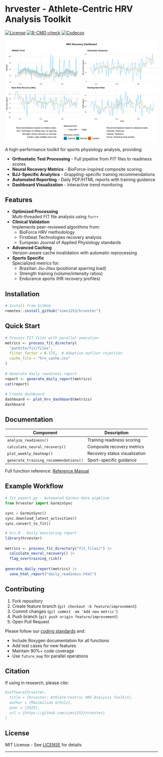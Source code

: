 # hrvester - Athlete-Centric HRV Analysis Toolkit

[![License](https://img.shields.io/badge/License-MIT-blue.svg)](LICENSE)
[![R-CMD-check](https://github.com/sims1253/hrvester/actions/workflows/R-CMD-check.yaml/badge.svg)](https://github.com/sims1253/hrvester/actions)
[![Codecov](https://codecov.io/gh/sims1253/hrvester/branch/main/graph/badge.svg)](https://app.codecov.io/gh/sims1253/hrvester)

<img src="https://github.com/sims1253/hrvester/blob/master/example/hrv_dashboard.svg?raw=true" width="800" alt="HRV Dashboard Preview">

A high-performance toolkit for sports physiology analysis, providing:

- **Orthostatic Test Processing** - Full pipeline from FIT files to readiness scores
- **Neural Recovery Metrics** - BioForce-inspired composite scoring
- **BJJ-Specific Analytics** - Grappling-specific training recommendations
- **Automated Reporting** - Daily PDF/HTML reports with training guidance
- **Dashboard Visualization** - Interactive trend monitoring

## Features

- **Optimized Processing**  
  Multi-threaded FIT file analysis using `furrr`
- **Clinical Validation**  
  Implements peer-reviewed algorithms from:
  - BioForce HRV methodology
  - Firstbeat Technologies recovery analysis
  - European Journal of Applied Physiology standards
- **Advanced Caching**  
  Version-aware cache invalidation with automatic reprocessing
- **Sports Specific**  
  Specialized metrics for:
  - Brazilian Jiu-Jitsu (positional sparring load)
  - Strength training (volume/intensity ratios)
  - Endurance sports (HR recovery profiles)

## Installation

```r
# Install from GitHub
remotes::install_github("sims1253/hrvester")
```

## Quick Start

```r
# Process FIT files with parallel execution
metrics <- process_fit_directory(
  "path/to/fit/files",
  filter_factor = 0.175,  # Adaptive outlier rejection
  cache_file = "hrv_cache.csv"
)

# Generate daily readiness report
report <- generate_daily_report(metrics)
cat(report)

# Create dashboard
dashboard <- plot_hrv_dashboard(metrics)
dashboard
```

## Documentation

| Component              | Description                          |
|------------------------|--------------------------------------|
| `analyze_readiness()`  | Training readiness scoring           |
| `calculate_neural_recovery()` | Composite recovery metrics    |
| `plot_weekly_heatmap()`| Recovery status visualization        |
| `generate_training_recommendations()` | Sport-specific guidance |

Full function reference: [Reference Manual](man/)

## Example Workflow

```python
# fit_export.py - Automated Garmin data pipeline
from hrvester import GarminSync

sync = GarminSync()
sync.download_latest_activities()
sync.convert_to_fit()
```

```r
# hrv.R - Daily monitoring report
library(hrvester)

metrics <- process_fit_directory("fit_files/") |>
  calculate_neural_recovery() |>
  flag_overtraining_risk()

generate_daily_report(metrics) |>
  save_html_report("daily_readiness.html")
```

## Contributing

1. Fork repository
2. Create feature branch (`git checkout -b feature/improvement`)
3. Commit changes (`git commit -am 'Add new metric'`)
4. Push branch (`git push origin feature/improvement`)
5. Open Pull Request

Please follow our [coding standards](docs/CODING_STANDARDS.md) and:

- Include Roxygen documentation for all functions
- Add test cases for new features
- Maintain 90%+ code coverage
- Use `future_map` for parallel operations

## Citation

If using in research, please cite:

```bibtex
@software{hrvester,
  title = {hrvester: Athlete-Centric HRV Analysis Toolkit},
  author = {Maximilian Scholz},
  year = {2025},
  url = {https://github.com/sims1253/hrvester}
}
```

## License

MIT License - See [LICENSE](LICENSE) for details

---
